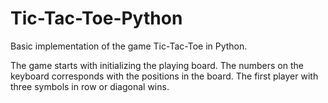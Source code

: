 # Tic-Tac-Toe-Python

Basic implementation of the game Tic-Tac-Toe in Python.

The game starts with initializing the playing board.
The numbers on the keyboard corresponds with the positions in the board.
The first player with three symbols in row or diagonal wins.
